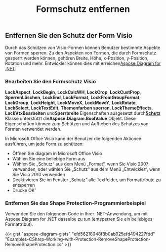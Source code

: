 ﻿---
title: Formschutz entfernen
type: docs
weight: 20
url: /de/net/remove-shape-protection/
description: In diesem Abschnitt wird erläutert, wie Sie den Formschutz entfernen.
---
## **Entfernen Sie den Schutz der Form Visio**
 Durch das Schützen von Visio-Formen können Benutzer bestimmte Aspekte von Formen sperren. Zu den Aspekten von Formen, die durch Formschutz gesperrt werden können, gehören Breite, Höhe, x-Position, y-Position, Rotation und mehr. Entwickler können dies mit erreichen[Aspose.Diagram for .NET](https://products.aspose.com/diagram/net/).
### **Bearbeiten Sie den Formschutz Visio**
**LockAspect**, **LockBegin**, **LockCalcWH**, **LockCrop**, **LockCustProp**, **SperrenLöschen**, **LockEnd**, **LockFormat**, **LockFromGroupFormat**, **LockGroup**, **LockHeight**, **LockMoveX**, **LockMoveY**, **LockRotate**, **LockSelect**, **LockTextEdit**, **Themenfarben sperren**, **LockThemeEffects**, **LockVtxBearbeiten** und**Sperrbreite** Eigenschaften ausgesetzt durch[**Schutz**](http://www.aspose.com/api/net/diagram/aspose.diagram/Protection) Klasse unterstützt die**Aspose.Diagram.BoolValue** Objekt. Diese Eigenschaften können zum Schützen und Aufheben des Schutzes von Formen verwendet werden.

In Microsoft Office Visio kann der Benutzer die folgenden Aktionen ausführen, um jede Form zu schützen:

- Öffnen Sie diagram in Microsoft Office Visio
- Wählen Sie eine beliebige Form aus
- Wählen Sie „Schutz“ aus dem Menü „Format“, wenn Sie Visio 2007 verwenden, oder wählen Sie „Schutz“ aus dem Menü „Entwickler“, wenn Sie Visio 2010 verwenden
- Deaktivieren Sie im Fenster „Schutz“ alle Textfelder, um Formattribute zu entsperren
- Drücke OK'
### **Entfernen Sie das Shape Protection-Programmierbeispiel**
Verwenden Sie den folgenden Code in Ihrer .NET-Anwendung, um mit Aspose.Diagram for .NET dasselbe zu tun (entsperren Sie ein beliebiges Formattribut).

{{< gist "aspose-diagram-gists" "efd56218048f8b0ab925efd494227fdd" "Examples-CSharp-Working-with-Protection-RemoveShapeProtection-RemoveShapeProtection.cs" >}}
